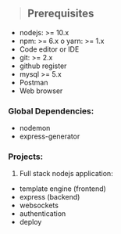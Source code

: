 >## Prerequisites

- nodejs: >= 10.x
- npm: >= 6.x o yarn: >= 1.x
- Code editor or IDE
- git: >= 2.x
- github register
- mysql >= 5.x
- Postman
- Web browser

### Global Dependencies:
- nodemon
- express-generator

### Projects:

1. Full stack nodejs application:
* template engine (frontend)
* express (backend)
* websockets
* authentication
* deploy